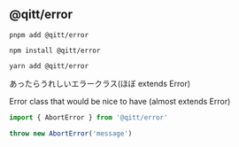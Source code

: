## @qitt/error

```shell
pnpm add @qitt/error
```

```shell
npm install @qitt/error
```

```shell
yarn add @qitt/error
```

あったらうれしいエラークラス(ほぼ extends Error)

Error class that would be nice to have (almost extends Error)

```js
import { AbortError } from '@qitt/error'

throw new AbortError('message')
```
